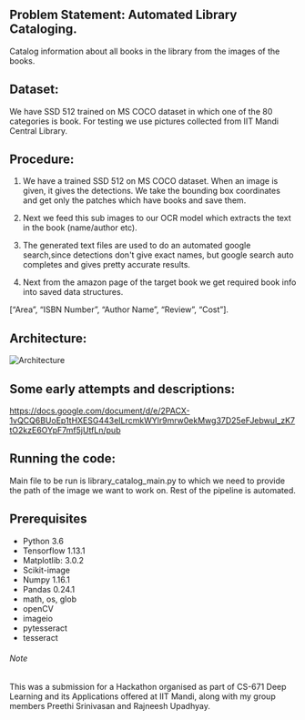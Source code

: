 ## Problem Statement: Automated Library Cataloging. 

Catalog information about all books in the library from the images of the books.

## Dataset: 

We have SSD 512 trained on MS COCO dataset in which one of the 80 categories is book. For testing we use pictures collected from IIT Mandi Central Library.

## Procedure:

1. We have a trained SSD 512 on MS COCO dataset. When an image is given, it gives the detections. We take the bounding box coordinates and get only the patches which have books and save them.

2. Next we feed this sub images to our OCR model which extracts the text in the book (name/author etc).

3. The generated text files are used to do an automated google search,since detections don't give exact names, but google search auto completes and gives pretty accurate results.

4. Next from the amazon page of the target book we get required book info into saved data structures.

[“Area”, “ISBN Number”, “Author Name”, “Review”, “Cost”].

## Architecture:

![Architecture](https://i.ibb.co/s2jYDCW/reallyoutofnames.jpg)


## Some early attempts and descriptions:

https://docs.google.com/document/d/e/2PACX-1vQCQ6BUoEp1tHXESG443eILrcmkWYlr9mrw0ekMwg37D25eFJebwuI_zK7tO2kzE6OYpF7mf5jUtfLn/pub

## Running the code:

Main file to be run is library_catalog_main.py to which we need to provide the path of the image we want to work on. Rest of the pipeline is automated.

## Prerequisites

- Python 3.6
- Tensorflow 1.13.1
- Matplotlib: 3.0.2
- Scikit-image
- Numpy 1.16.1
- Pandas 0.24.1
- math, os, glob
- openCV
- imageio
- pytesseract
- tesseract

###### Note
This was a submission for a Hackathon organised as part of CS-671 Deep Learning and its Applications offered at IIT Mandi, along with my group members Preethi Srinivasan and Rajneesh Upadhyay.
